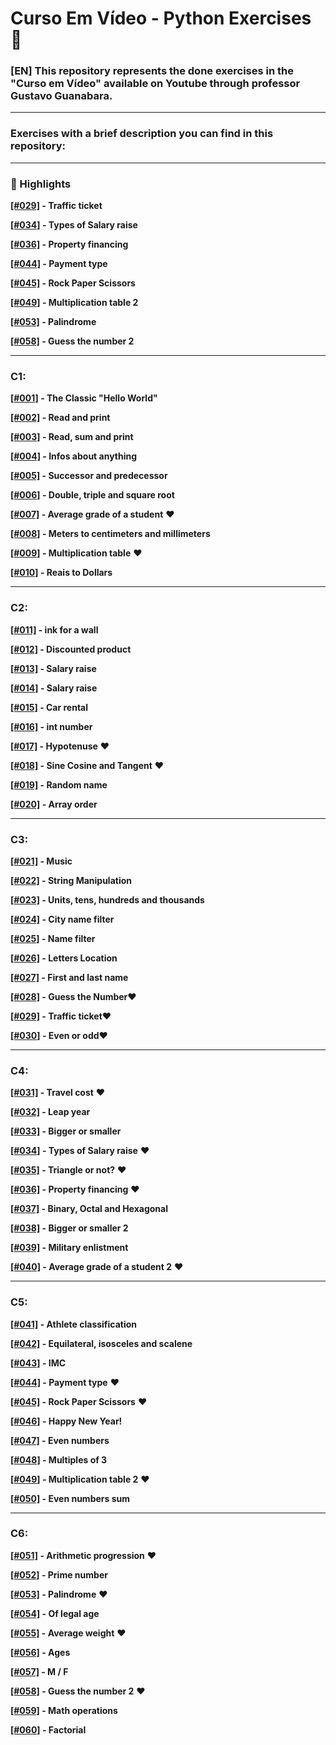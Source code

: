 # Curso Em Vídeo - Python Exercises 🐍
### [EN] This repository represents the done exercises in the "Curso em Vídeo" available on Youtube through professor Gustavo Guanabara.

---
### Exercises with a brief description you can find in this repository:
---
### 💎 Highlights

**[[#029]](CEV/C3/C029.py) - Traffic ticket**

**[[#034]](CEV/C4/C034.py) - Types of Salary raise** 

**[[#036]](CEV/C4/C036.py) - Property financing**

**[[#044]](CEV/C5/C044.py) - Payment type**

**[[#045]](CEV/C5/C045.py) - Rock Paper Scissors** 

**[[#049]](CEV/C5/C049.py) - Multiplication table 2**

**[[#053]](CEV/C6/C053.py) - Palindrome**

**[[#058]](CEV/C6/C058.py) - Guess the number 2**

---
### C1:

**[[#001]](CEV/C1/C001.py) - The Classic "Hello World"**

**[[#002]](CEV/C1/C002.py) - Read and print**

**[[#003]](CEV/C1/C003.py) - Read, sum and print**

**[[#004]](CEV/C1/C004.py) - Infos about anything**

**[[#005]](CEV/C1/C005.py) - Successor and predecessor**

**[[#006]](CEV/C1/C006.py) - Double, triple and square root**

**[[#007]](CEV/C1/C007.py) - Average grade of a student** ❤️

**[[#008]](CEV/C1/C008.py) - Meters to centimeters and millimeters**

**[[#009]](CEV/C1/C009.py) - Multiplication table** ❤️

**[[#010]](CEV/C1/C010.py) - Reais to Dollars**

---

### C2:

**[[#011]](CEV/C2/C011.py) - ink for a wall**

**[[#012]](CEV/C2/C012.py) - Discounted product**

**[[#013]](CEV/C2/C013.py) - Salary raise**

**[[#014]](CEV/C2/C014.py) - Salary raise**

**[[#015]](CEV/C2/C015.py) - Car rental**

**[[#016]](CEV/C2/C016.py) - int number**

**[[#017]](CEV/C2/C017.py) - Hypotenuse** ❤️

**[[#018]](CEV/C2/C018.py) - Sine Cosine and Tangent** ❤️

**[[#019]](CEV/C2/C019.py) - Random name**

**[[#020]](CEV/C2/C020.py) - Array order**

---

### C3:

**[[#021]](CEV/C3/C021.py) - Music**

**[[#022]](CEV/C3/C022.py) - String Manipulation**

**[[#023]](CEV/C3/C023.py) - Units, tens, hundreds and thousands**

**[[#024]](CEV/C3/C024.py) - City name filter**

**[[#025]](CEV/C3/C025.py) - Name filter**

**[[#026]](CEV/C3/C026.py) - Letters Location**

**[[#027]](CEV/C3/C027.py) - First and last name**

**[[#028]](CEV/C3/C028.py) - Guess the Number**❤️

**[[#029]](CEV/C3/C029.py) - Traffic ticket**❤️

**[[#030]](CEV/C3/C030.py) - Even or odd**❤️

---

### C4:

**[[#031]](CEV/C4/C031.py) - Travel cost** ❤️

**[[#032]](CEV/C4/C032.py) - Leap year**

**[[#033]](CEV/C4/C033.py) - Bigger or smaller**

**[[#034]](CEV/C4/C034.py) - Types of Salary raise** ❤️

**[[#035]](CEV/C4/C035.py) - Triangle or not?** ❤️

**[[#036]](CEV/C4/C036.py) - Property financing** ❤️

**[[#037]](CEV/C4/C037.py) - Binary, Octal and Hexagonal**

**[[#038]](CEV/C4/C038.py) - Bigger or smaller 2**

**[[#039]](CEV/C4/C039.py) - Military enlistment**

**[[#040]](CEV/C4/C040.py) - Average grade of a student 2** ❤️

---

### C5:

**[[#041]](CEV/C5/C041.py) - Athlete classification** 

**[[#042]](CEV/C5/C042.py) - Equilateral, isosceles and scalene**

**[[#043]](CEV/C5/C043.py) - IMC**

**[[#044]](CEV/C5/C044.py) - Payment type** ❤️

**[[#045]](CEV/C5/C045.py) - Rock Paper Scissors** ❤️

**[[#046]](CEV/C5/C046.py) - Happy New Year!** 

**[[#047]](CEV/C5/C047.py) - Even numbers**

**[[#048]](CEV/C5/C048.py) - Multiples of 3**

**[[#049]](CEV/C5/C049.py) - Multiplication table 2** ❤️

**[[#050]](CEV/C5/C050.py) - Even numbers sum** 

---

### C6:

**[[#051]](CEV/C6/C051.py) - Arithmetic progression** ❤️

**[[#052]](CEV/C6/C052.py) - Prime number**

**[[#053]](CEV/C6/C053.py) - Palindrome** ❤️

**[[#054]](CEV/C6/C054.py) - Of legal age** 

**[[#055]](CEV/C6/C055.py) - Average weight** ❤️

**[[#056]](CEV/C6/C056.py) - Ages** 

**[[#057]](CEV/C6/C057.py) - M / F**

**[[#058]](CEV/C6/C058.py) - Guess the number 2** ❤️

**[[#059]](CEV/C6/C059.py) - Math operations** 

**[[#060]](CEV/C6/C060.py) - Factorial** 

